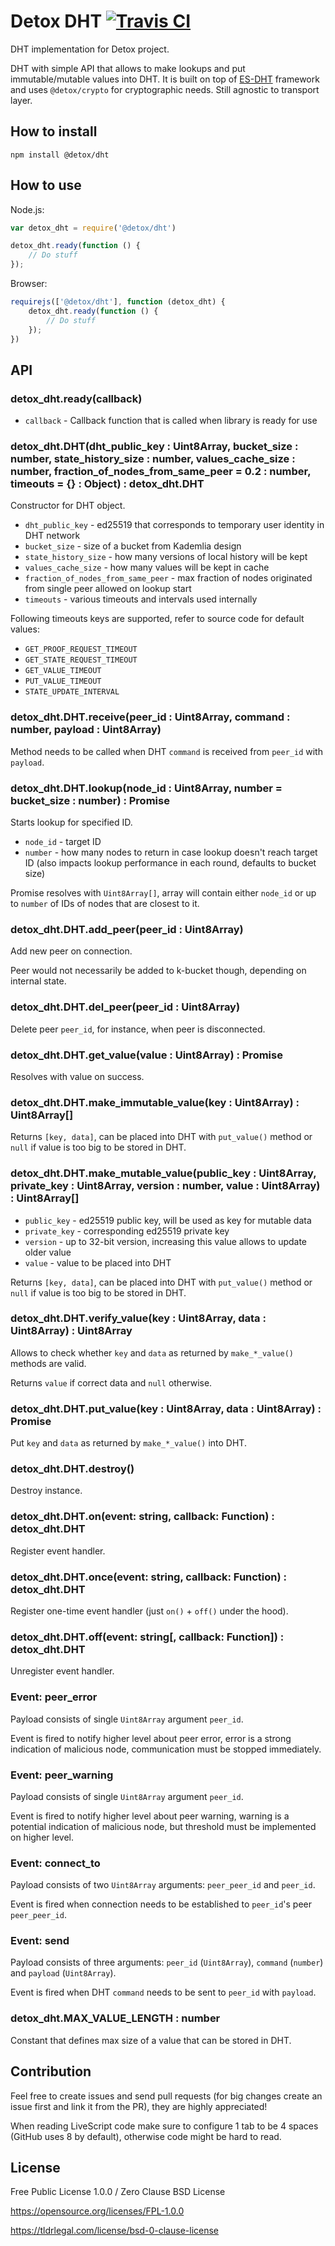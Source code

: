 # Detox DHT [![Travis CI](https://img.shields.io/travis/Detox/dht/master.svg?label=Travis%20CI)](https://travis-ci.org/Detox/dht)
DHT implementation for Detox project.

DHT with simple API that allows to make lookups and put immutable/mutable values into DHT.
It is built on top of [ES-DHT](https://github.com/nazar-pc/es-dht) framework and uses `@detox/crypto` for cryptographic needs.
Still agnostic to transport layer.

## How to install
```
npm install @detox/dht
```

## How to use
Node.js:
```javascript
var detox_dht = require('@detox/dht')

detox_dht.ready(function () {
    // Do stuff
});
```
Browser:
```javascript
requirejs(['@detox/dht'], function (detox_dht) {
    detox_dht.ready(function () {
        // Do stuff
    });
})
```

## API
### detox_dht.ready(callback)
* `callback` - Callback function that is called when library is ready for use

### detox_dht.DHT(dht_public_key : Uint8Array, bucket_size : number, state_history_size : number, values_cache_size : number, fraction_of_nodes_from_same_peer = 0.2 : number, timeouts = {} : Object) : detox_dht.DHT
Constructor for DHT object.

* `dht_public_key` - ed25519 that corresponds to temporary user identity in DHT network
* `bucket_size` - size of a bucket from Kademlia design
* `state_history_size` - how many versions of local history will be kept
* `values_cache_size` - how many values will be kept in cache
* `fraction_of_nodes_from_same_peer` - max fraction of nodes originated from single peer allowed on lookup start
* `timeouts` - various timeouts and intervals used internally

Following timeouts keys are supported, refer to source code for default values:
* `GET_PROOF_REQUEST_TIMEOUT`
* `GET_STATE_REQUEST_TIMEOUT`
* `GET_VALUE_TIMEOUT`
* `PUT_VALUE_TIMEOUT`
* `STATE_UPDATE_INTERVAL`

### detox_dht.DHT.receive(peer_id : Uint8Array, command : number, payload : Uint8Array)
Method needs to be called when DHT `command` is received from `peer_id` with `payload`.

### detox_dht.DHT.lookup(node_id : Uint8Array, number = bucket_size : number) : Promise
Starts lookup for specified ID.

* `node_id` - target ID
* `number` - how many nodes to return in case lookup doesn't reach target ID (also impacts lookup performance in each round, defaults to bucket size)

Promise resolves with `Uint8Array[]`, array will contain either `node_id` or up to `number` of IDs of nodes that are closest to it.

### detox_dht.DHT.add_peer(peer_id : Uint8Array)
Add new peer on connection.

Peer would not necessarily be added to k-bucket though, depending on internal state.

### detox_dht.DHT.del_peer(peer_id : Uint8Array)
Delete peer `peer_id`, for instance, when peer is disconnected.

### detox_dht.DHT.get_value(value : Uint8Array) : Promise
Resolves with value on success.

### detox_dht.DHT.make_immutable_value(key : Uint8Array) : Uint8Array[]
Returns `[key, data]`, can be placed into DHT with `put_value()` method or `null` if value is too big to be stored in DHT.

### detox_dht.DHT.make_mutable_value(public_key : Uint8Array, private_key : Uint8Array, version : number, value : Uint8Array) : Uint8Array[]
* `public_key` - ed25519 public key, will be used as key for mutable data
* `private_key` - corresponding ed25519 private key
* `version` - up to 32-bit version, increasing this value allows to update older value
* `value` - value to be placed into DHT

Returns `[key, data]`, can be placed into DHT with `put_value()` method or `null` if value is too big to be stored in DHT.

### detox_dht.DHT.verify_value(key : Uint8Array, data : Uint8Array) : Uint8Array
Allows to check whether `key` and `data` as returned by `make_*_value()` methods are valid.

Returns `value` if correct data and `null` otherwise.

### detox_dht.DHT.put_value(key : Uint8Array, data : Uint8Array) : Promise
Put `key` and `data` as returned by `make_*_value()` into DHT.

### detox_dht.DHT.destroy()
Destroy instance.

### detox_dht.DHT.on(event: string, callback: Function) : detox_dht.DHT
Register event handler.

### detox_dht.DHT.once(event: string, callback: Function) : detox_dht.DHT
Register one-time event handler (just `on()` + `off()` under the hood).

### detox_dht.DHT.off(event: string[, callback: Function]) : detox_dht.DHT
Unregister event handler.

### Event: peer_error
Payload consists of single `Uint8Array` argument `peer_id`.

Event is fired to notify higher level about peer error, error is a strong indication of malicious node, communication must be stopped immediately.

### Event: peer_warning
Payload consists of single `Uint8Array` argument `peer_id`.

Event is fired to notify higher level about peer warning, warning is a potential indication of malicious node, but threshold must be implemented on higher level.

### Event: connect_to
Payload consists of two `Uint8Array` arguments: `peer_peer_id` and `peer_id`.

Event is fired when connection needs to be established to `peer_id`'s peer `peer_peer_id`.

### Event: send
Payload consists of three arguments: `peer_id` (`Uint8Array`), `command` (`number`) and `payload` (`Uint8Array`).

Event is fired when DHT `command` needs to be sent to `peer_id` with `payload`.

### detox_dht.MAX_VALUE_LENGTH : number
Constant that defines max size of a value that can be stored in DHT.

## Contribution
Feel free to create issues and send pull requests (for big changes create an issue first and link it from the PR), they are highly appreciated!

When reading LiveScript code make sure to configure 1 tab to be 4 spaces (GitHub uses 8 by default), otherwise code might be hard to read.

## License
Free Public License 1.0.0 / Zero Clause BSD License

https://opensource.org/licenses/FPL-1.0.0

https://tldrlegal.com/license/bsd-0-clause-license
